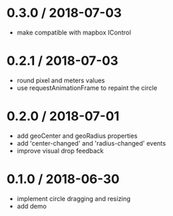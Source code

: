 
0.3.0 / 2018-07-03
==================

 * make compatible with mapbox IControl

0.2.1 / 2018-07-03
==================

 * round pixel and meters values
 * use requestAnimationFrame to repaint the circle

0.2.0 / 2018-07-01
==================

 * add geoCenter and geoRadius properties
 * add 'center-changed' and 'radius-changed' events
 * improve visual drop feedback

0.1.0 / 2018-06-30
==================

 * implement circle dragging and resizing
 * add demo
